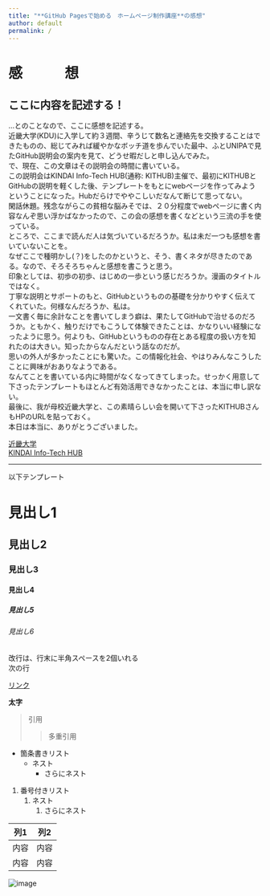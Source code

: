 ```yaml
---
title: "**GitHub Pagesで始める　ホームページ制作講座**の感想"
author: default
permalink: /
---
```


# 感　　　想

## ここに内容を記述する！  

...とのことなので、ここに感想を記述する。  
近畿大学(KDU)に入学して約３週間、辛うじて数名と連絡先を交換することはできたものの、総じてみれば緩やかなボッチ道を歩んでいた最中、ふとUNIPAで見たGitHub説明会の案内を見て、どうせ暇だしと申し込んでみた。  
で、現在、この文章はその説明会の時間に書いている。  
この説明会はKINDAI Info-Tech HUB(通称: KITHUB)主催で、最初にKITHUBとGitHubの説明を軽くした後、テンプレートをもとにwebページを作ってみようということになった。Hubだらけでややこしいだなんて断じて思ってない。  
閑話休題。残念ながらこの貧相な脳みそでは、２０分程度でwebページに書く内容なんぞ思い浮かばなかったので、この会の感想を書くなどという三流の手を使っている。  
ところで、ここまで読んだ人は気づいているだろうか。私は未だ一つも感想を書いていないことを。  
なぜここで種明かし(？)をしたのかというと、そう、書くネタが尽きたのである。なので、そろそろちゃんと感想を書こうと思う。  
印象としては、初歩の初歩、はじめの一歩という感じだろうか。漫画のタイトルではなく。  
丁寧な説明とサポートのもと、GitHubというものの基礎を分かりやすく伝えてくれていた。何様なんだろうか、私は。  
一文書く毎に余計なことを書いてしまう癖は、果たしてGitHubで治せるのだろうか。ともかく、触りだけでもこうして体験できたことは、かなりいい経験になったように思う。何よりも、GitHubというものの存在とある程度の扱い方を知れたのは大きい。知ったからなんだという話なのだが。  
思いの外人が多かったことにも驚いた。この情報化社会、やはりみんなこうしたことに興味がおありなようである。  
なんてことを書いている内に時間がなくなってきてしまった。せっかく用意して下さったテンプレートもほとんど有効活用できなかったことは、本当に申し訳ない。  
最後に、我が母校近畿大学と、この素晴らしい会を開いて下さったKITHUBさんもHPのURLを貼っておく。  
本日は本当に、ありがとうございました。  

[近畿大学](https://www.kindai.ac.jp/)  
[KINDAI Info-Tech HUB](https://act-kithub.github.io/)

---

以下テンプレート

# 見出し1
## 見出し2
### 見出し3
#### 見出し4
##### 見出し5
###### 見出し6

改行は、行末に半角スペースを2個いれる  
次の行

[リンク](https://www.google.co.jp/)

**太字**

> 引用
>> 多重引用


- 箇条書きリスト
  - ネスト
    - さらにネスト


1. 番号付きリスト
   1. ネスト
      1. さらにネスト

  
| 列1  | 列2  |
|-----|-----|
| 内容  | 内容  |
| 内容  | 内容  |

![image](/220422_GitHubPages/assets/images/logo-150.png)
